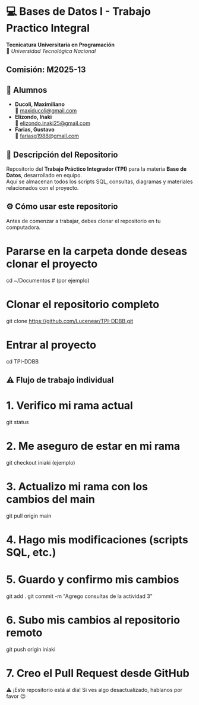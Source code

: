 # 💻 Bases de Datos I - Trabajo Practico Integral  
**Tecnicatura Universitaria en Programación**  
📍 *Universidad Tecnológica Nacional*  

## Comisión: **M2025-13**

## 👥 Alumnos

- **Ducoli, Maximiliano**  
  📧 maxiducoli@gmail.com  
- **Elizondo, Iñaki**  
  📧 elizondo.inaki25@gmail.com  
- **Farias, Gustavo**  
  📧 fariasg1988@gmail.com 

## 📂 Descripción del Repositorio  
Repositorio del **Trabajo Práctico Integrador (TPI)** para la materia **Base de Datos**, desarrollado en equipo.  
Aquí se almacenan todos los scripts SQL, consultas, diagramas y materiales relacionados con el proyecto. 

## ⚙️ Cómo usar este repositorio ##

Antes de comenzar a trabajar, debes clonar el repositorio en tu computadora.


# Pararse en la carpeta donde deseas clonar el proyecto
cd ~/Documentos  # (por ejemplo)

# Clonar el repositorio completo
git clone https://github.com/Lucenear/TPI-DDBB.git

# Entrar al proyecto
cd TPI-DDBB



## ⚠️ Flujo de trabajo individual ##

# 1. Verifico mi rama actual
git status

# 2. Me aseguro de estar en mi rama
git checkout iniaki (ejemplo)

# 3. Actualizo mi rama con los cambios del main
git pull origin main

# 4. Hago mis modificaciones (scripts SQL, etc.)

# 5. Guardo y confirmo mis cambios
git add .
git commit -m "Agrego consultas de la actividad 3"

# 6. Subo mis cambios al repositorio remoto
git push origin iniaki

# 7. Creo el Pull Request desde GitHub


⚠️ ¡Este repositorio está al día! Si ves algo desactualizado, hablanos por favor 😉